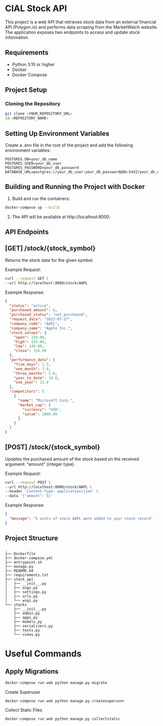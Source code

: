 # CIAL Stock API

This project is a web API that retrieves stock data from an external financial API (Polygon.io) and performs data scraping from the MarketWatch website. The application exposes two endpoints to access and update stock information.

## Requirements

- Python 3.10 or higher
- Docker
- Docker Compose

## Project Setup

### Cloning the Repository

```bash
git clone <YOUR_REPOSITORY_URL>
cd <REPOSITORY_NAME>
```
## Setting Up Environment Variables
Create a .env file in the root of the project and add the following environment variables:

```env
POSTGRES_DB=your_db_name
POSTGRES_USER=your_db_user
POSTGRES_PASSWORD=your_db_password
DATABASE_URL=postgres://your_db_user:your_db_password@db:5432/your_db_name
```

## Building and Running the Project with Docker
1. Build and run the containers:

```bash
docker-compose up --build
```

2. The API will be available at http://localhost:8000.

## API Endpoints
## [GET] /stock/{stock_symbol}
Returns the stock data for the given symbol.

Example Request:

```bash
curl --request GET \
--url http://localhost:8000/stock/AAPL
```

Example Response:

```json
{
  "status": "active",
  "purchased_amount": 0,
  "purchased_status": "not_purchased",
  "request_data": "2023-07-27",
  "company_code": "AAPL",
  "company_name": "Apple Inc.",
  "stock_values": {
    "open": 150.00,
    "high": 155.00,
    "low": 149.00,
    "close": 154.00
  },
  "performance_data": {
    "five_days": 1.5,
    "one_month": 3.0,
    "three_months": 5.0,
    "year_to_date": 10.0,
    "one_year": 15.0
  },
  "competitors": [
    {
      "name": "Microsoft Corp.",
      "market_cap": {
        "currency": "USD",
        "value": 2000.00
      }
    }
  ]
}
```

## [POST] /stock/{stock_symbol}
Updates the purchased amount of the stock based on the received argument: “amount” (integer type).

Example Request:

```bash
curl --request POST \
--url http://localhost:8000/stock/AAPL \
--header 'Content-Type: application/json' \
--data '{"amount": 5}'
```

Example Response:

```json
{
  "message": "5 units of stock AAPL were added to your stock record"
}
```

## Project Structure

```plaitext
.
├── Dockerfile
├── docker-compose.yml
├── entrypoint.sh
├── manage.py
├── README.md
├── requirements.txt
├── stock_api
│   ├── __init__.py
│   ├── asgi.py
│   ├── settings.py
│   ├── urls.py
│   └── wsgi.py
└── stocks
    ├── __init__.py
    ├── admin.py
    ├── apps.py
    ├── models.py
    ├── serializers.py
    ├── tests.py
    └── views.py
```

# Useful Commands
## Apply Migrations

```bash
docker-compose run web python manage.py migrate
```

Create Superuser

```bash
docker-compose run web python manage.py createsuperuser
```

Collect Static Files

```bash
docker-compose run web python manage.py collectstatic
```
